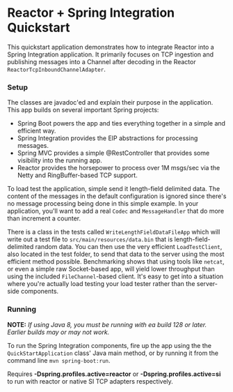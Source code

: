 # Reactor + Spring Integration Quickstart

This quickstart application demonstrates how to integrate Reactor into a Spring Integration application. It primarily focuses on TCP ingestion and publishing messages into a Channel after decoding in the Reactor `ReactorTcpInboundChannelAdapter`.

### Setup

The classes are javadoc'ed and explain their purpose in the application. This app builds on several important Spring projects:

- Spring Boot powers the app and ties everything together in a simple and efficient way.
- Spring Integration provides the EIP abstractions for processing messages.
- Spring MVC provides a simple @RestController that provides some visibility into the running app.
- Reactor provides the horsepower to process over 1M msgs/sec via the Netty and RingBuffer-based TCP support.

To load test the application, simple send it length-field delimited data. The content of the messages in the default configuration is ignored since there's no message processing being done in this simple example. In your application, you'll want to add a real `Codec` and `MessageHandler` that do more than increment a counter.

There is a class in the tests called `WriteLengthFieldDataFileApp` which will write out a test file to `src/main/resources/data.bin` that is length-field-delimited random data. You can then use the very efficient `LoadTestClient`, also located in the test folder, to send that data to the server using the most efficient method possible. Benchmarking shows that using tools like `netcat`, or even a simple raw Socket-based app, will yield lower throughput than using the included `FileChannel`-based client. It's easy to get into a situation where you're actually load testing your load tester rather than the server-side components.

### Running

__NOTE:__ *If using Java 8, you must be running with ea build 128 or later. Earlier builds may or may not work.*

To run the Spring Integration components, fire up the app using the the `QuickStartApplication` class' Java main method, or by running it from the command line `mvn spring-boot:run`.

Requires __-Dspring.profiles.active=reactor__ or __-Dspring.profiles.active=si__ to run with reactor or native SI TCP adapters respectively.
